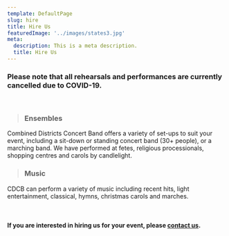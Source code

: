 ```yaml
---
template: DefaultPage
slug: hire
title: Hire Us
featuredImage: '../images/states3.jpg'
meta:
  description: This is a meta description.
  title: Hire Us
---
```

### Please note that all rehearsals and performances are currently cancelled due to COVID-19. 

<p>&nbsp;</p>

> ### Ensembles

Combined Districts Concert Band offers a variety of set-ups to suit your event, including a sit-down or standing concert band (30+ people), or a marching band. We have performed at fetes, religious processionals, shopping centres and carols by candlelight.

> ### Music

CDCB can perform a variety of music including recent hits, light entertainment, classical, hymns, christmas carols and marches. 

<p>&nbsp;</p>


#### If you are interested in hiring us for your event, please [contact us](../contact).